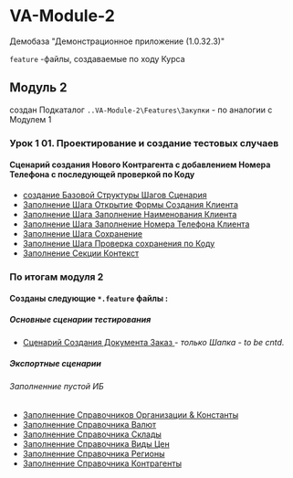 # VA-Module-2


Демобаза "Демонстрационное приложение (1.0.32.3)"

`feature` -файлы,  создаваемые  по  ходу Курса

## Модуль  2

 создан Подкаталог  `..VA-Module-2\Features\Закупки` -  по аналогии  с Модулем 1 
### Урок 1 01. Проектирование и создание тестовых случаев

#### Сценарий создания Нового Контрагента с добавлением Номера Телефона с последующей  проверкой  по Коду

- [создание Базовой Структуры Шагов Сценария ](https://github.com/alex-dev-2020/VA-Module-2/commit/5c563cc4b47b29bbb8ed25dc3887923f22f07f0a)
- [Заполнение Шага Открытие Формы Создания Клиента](https://github.com/alex-dev-2020/VA-Module-2/commit/884a1ddd8cebea7e1bdc50214299512c0bbfea93)
- [Заполнение Шага Заполнение Наименования Клиента](https://github.com/alex-dev-2020/VA-Module-2/commit/631745a8296cce31ff38abd5098ea5a4fdbabb0c)
- [Заполнение Шага Заполнение Номера Телефона Клиента](https://github.com/alex-dev-2020/VA-Module-2/commit/d530ea9903f032d5cc49fd28342c90ab75f9f6ef)
- [Заполнение Шага Сохранение](https://github.com/alex-dev-2020/VA-Module-2/commit/9da181569f3236c996d49c71ddd6b8df63c7a54e)
- [Заполнение Шага Проверка сохранения по Коду](https://github.com/alex-dev-2020/VA-Module-2/commit/46edb09ac2e897205f52b4034d73770af38b9809)
- [Заполнение Секции Контекст](https://github.com/alex-dev-2020/VA-Module-2/commit/d5d48eba9e86d46af91c3abc243a57baddf7f5c5)
   
   
### По итогам   модуля 2

#### Созданы следующие `*.feature`  файлы :

##### Основные  сценарии тестирования 

- [Сценарий Создания Документа Заказ ](https://github.com/alex-dev-2020/VA-Module-2/blob/main/Features/External/%D0%A1%D0%BE%D0%B7%D0%B4%D0%B0%D0%BD%D0%B8%D0%B5%20%D0%94%D0%BE%D0%BA%D1%83%D0%BC%D0%B5%D0%BD%D1%82%D0%B0%20%D0%9F%D0%BE%D1%81%D1%82%D1%83%D0%BF%D0%BB%D0%B5%D0%BD%D0%B8%D1%8F%20%D0%A2%D0%BE%D0%B2%D0%B0%D1%80%D0%BE%D0%B2.feature) - *только Шапка - to be cntd.* 
##### Экспортные сценарии
###### Заполненние пустой ИБ

- [Заполненние Справочников Организации & Константы](https://github.com/alex-dev-2020/VA-Module-2/blob/main/Features/External/%D0%97%D0%B0%D0%B3%D1%80%D1%83%D0%B7%D0%BA%D0%B0%20%D0%9E%D1%80%D0%B3%D0%B0%D0%BD%D0%B8%D0%B7%D0%B0%D1%86%D0%B8%D0%B9%20%D0%B8%20%D0%9A%D0%BE%D0%BD%D1%81%D1%82%D0%B0%D0%BD%D1%82.feature)
- [Заполненние Справочника Валют](https://github.com/alex-dev-2020/VA-Module-2/blob/main/Features/External/%D0%97%D0%B0%D0%B3%D1%80%D1%83%D0%B7%D0%BA%D0%B0%20%D0%92%D0%B0%D0%BB%D1%8E%D1%82%20%D0%A3%D1%87%D0%B5%D1%82%D0%B0.feature)
- [Заполненние Справочника Склады](https://github.com/alex-dev-2020/VA-Module-2/blob/main/Features/External/%D0%97%D0%B0%D0%B3%D1%80%D1%83%D0%B7%D0%BA%D0%B0%20%D0%A1%D0%BA%D0%BB%D0%B0%D0%B4%D0%BE%D0%B2.feature)
- [Заполненние Справочника Виды Цен ](https://github.com/alex-dev-2020/VA-Module-2/blob/main/Features/External/%D0%97%D0%B0%D0%B3%D1%80%D1%83%D0%B7%D0%BA%D0%B0%20%D0%92%D0%B8%D0%B4%D0%BE%D0%B2%20%D0%A6%D0%B5%D0%BD.feature)
- [Заполненние Справочника Регионы](https://github.com/alex-dev-2020/VA-Module-2/blob/main/Features/External/%D0%97%D0%B0%D0%B3%D1%80%D1%83%D0%B7%D0%BA%D0%B0%20%D0%A0%D0%B5%D0%B3%D0%B8%D0%BE%D0%BD%D0%BE%D0%B2.feature)
- [Заполненние Справочника Контрагенты](https://github.com/alex-dev-2020/VA-Module-2/blob/main/Features/External/%D0%97%D0%B0%D0%B3%D1%80%D1%83%D0%B7%D0%BA%D0%B0%20%D0%9A%D0%BE%D0%BD%D1%82%D1%80%D0%B0%D0%B3%D0%B5%D0%BD%D1%82%D0%BE%D0%B2.feature)



